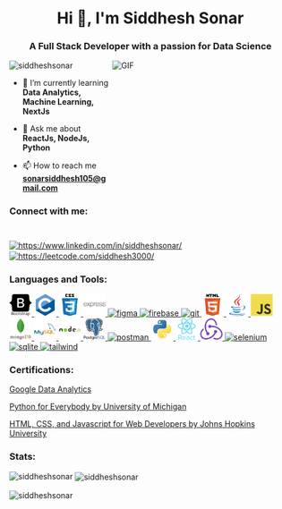 
<h1  align="center">Hi 👋, I'm Siddhesh Sonar</h1>

<h3  align="center">A Full Stack Developer with a passion for Data Science</h3>

<img align="right" alt="GIF" src="https://user-images.githubusercontent.com/74038190/219923809-b86dc415-a0c2-4a38-bc88-ad6cf06395a8.gif" width="320" height="320" />
  

<p  align="left">  <img  src="https://komarev.com/ghpvc/?username=siddheshsonar&label=Profile%20views&color=0e75b6&style=flat"  alt="siddheshsonar"  />  </p>

  

- 🌱 I’m currently learning **Data Analytics, Machine Learning, NextJs**

  

- 💬 Ask me about **ReactJs, NodeJs, Python**

  

- 📫 How to reach me **sonarsiddhesh105@gmail.com**


<h3 align="left">Connect with me:</h3>
<p align="left">
<a href="https://linkedin.com/in/https://www.linkedin.com/in/siddheshsonar/" target="blank"><img align="center" src="https://raw.githubusercontent.com/rahuldkjain/github-profile-readme-generator/master/src/images/icons/Social/linked-in-alt.svg" alt="https://www.linkedin.com/in/siddheshsonar/" height="30" width="40" /></a>
<a href="https://www.leetcode.com/siddhesh3000/" target="blank"><img align="center" src="https://raw.githubusercontent.com/rahuldkjain/github-profile-readme-generator/master/src/images/icons/Social/leet-code.svg" alt="https://leetcode.com/siddhesh3000/" height="30" width="40" /></a>
</p>

  
<h3  align="left">Languages and Tools:</h3>

<p  align="left">  <a  href="https://getbootstrap.com"  target="_blank"  rel="noreferrer">  <img  src="https://raw.githubusercontent.com/devicons/devicon/master/icons/bootstrap/bootstrap-plain-wordmark.svg"  alt="bootstrap"  width="40"  height="40"/>  </a>  <a  href="https://www.cprogramming.com/"  target="_blank"  rel="noreferrer">  <img  src="https://raw.githubusercontent.com/devicons/devicon/master/icons/c/c-original.svg"  alt="c"  width="40"  height="40"/>  </a>  <a  href="https://www.w3schools.com/css/"  target="_blank"  rel="noreferrer">  <img  src="https://raw.githubusercontent.com/devicons/devicon/master/icons/css3/css3-original-wordmark.svg"  alt="css3"  width="40"  height="40"/>  </a>  <a  href="https://expressjs.com"  target="_blank"  rel="noreferrer">  <img  src="https://raw.githubusercontent.com/devicons/devicon/master/icons/express/express-original-wordmark.svg"  alt="express"  width="40"  height="40"/>  </a>  <a  href="https://www.figma.com/"  target="_blank"  rel="noreferrer">  <img  src="https://www.vectorlogo.zone/logos/figma/figma-icon.svg"  alt="figma"  width="40"  height="40"/>  </a>  <a  href="https://firebase.google.com/"  target="_blank"  rel="noreferrer">  <img  src="https://www.vectorlogo.zone/logos/firebase/firebase-icon.svg"  alt="firebase"  width="40"  height="40"/>  </a>  <a  href="https://git-scm.com/"  target="_blank"  rel="noreferrer">  <img  src="https://www.vectorlogo.zone/logos/git-scm/git-scm-icon.svg"  alt="git"  width="40"  height="40"/>  </a>  <a  href="https://www.w3.org/html/"  target="_blank"  rel="noreferrer">  <img  src="https://raw.githubusercontent.com/devicons/devicon/master/icons/html5/html5-original-wordmark.svg"  alt="html5"  width="40"  height="40"/>  </a>  <a  href="https://www.java.com"  target="_blank"  rel="noreferrer">  <img  src="https://raw.githubusercontent.com/devicons/devicon/master/icons/java/java-original.svg"  alt="java"  width="40"  height="40"/>  </a>  <a  href="https://developer.mozilla.org/en-US/docs/Web/JavaScript"  target="_blank"  rel="noreferrer">  <img  src="https://raw.githubusercontent.com/devicons/devicon/master/icons/javascript/javascript-original.svg"  alt="javascript"  width="40"  height="40"/>  </a>  <a  href="https://www.mongodb.com/"  target="_blank"  rel="noreferrer">  <img  src="https://raw.githubusercontent.com/devicons/devicon/master/icons/mongodb/mongodb-original-wordmark.svg"  alt="mongodb"  width="40"  height="40"/>  </a>  <a  href="https://www.mysql.com/"  target="_blank"  rel="noreferrer">  <img  src="https://raw.githubusercontent.com/devicons/devicon/master/icons/mysql/mysql-original-wordmark.svg"  alt="mysql"  width="40"  height="40"/>  </a>  <a  href="https://nodejs.org"  target="_blank"  rel="noreferrer">  <img  src="https://raw.githubusercontent.com/devicons/devicon/master/icons/nodejs/nodejs-original-wordmark.svg"  alt="nodejs"  width="40"  height="40"/>  </a>  <a  href="https://www.postgresql.org"  target="_blank"  rel="noreferrer">  <img  src="https://raw.githubusercontent.com/devicons/devicon/master/icons/postgresql/postgresql-original-wordmark.svg"  alt="postgresql"  width="40"  height="40"/>  </a>  <a  href="https://postman.com"  target="_blank"  rel="noreferrer">  <img  src="https://www.vectorlogo.zone/logos/getpostman/getpostman-icon.svg"  alt="postman"  width="40"  height="40"/>  </a>  <a  href="https://www.python.org"  target="_blank"  rel="noreferrer">  <img  src="https://raw.githubusercontent.com/devicons/devicon/master/icons/python/python-original.svg"  alt="python"  width="40"  height="40"/>  </a>  <a  href="https://reactjs.org/"  target="_blank"  rel="noreferrer">  <img  src="https://raw.githubusercontent.com/devicons/devicon/master/icons/react/react-original-wordmark.svg"  alt="react"  width="40"  height="40"/>  </a>  <a  href="https://redux.js.org"  target="_blank"  rel="noreferrer">  <img  src="https://raw.githubusercontent.com/devicons/devicon/master/icons/redux/redux-original.svg"  alt="redux"  width="40"  height="40"/>  </a>  <a  href="https://www.selenium.dev"  target="_blank"  rel="noreferrer">  <img  src="https://raw.githubusercontent.com/detain/svg-logos/780f25886640cef088af994181646db2f6b1a3f8/svg/selenium-logo.svg"  alt="selenium"  width="40"  height="40"/>  </a>  <a  href="https://www.sqlite.org/"  target="_blank"  rel="noreferrer">  <img  src="https://www.vectorlogo.zone/logos/sqlite/sqlite-icon.svg"  alt="sqlite"  width="40"  height="40"/>  </a>  <a  href="https://tailwindcss.com/"  target="_blank"  rel="noreferrer">  <img  src="https://www.vectorlogo.zone/logos/tailwindcss/tailwindcss-icon.svg"  alt="tailwind"  width="40"  height="40"/>  </a>  </p>

  

<h3  align="left">Certifications:</h3>

<p  align="left"><a  href="https://www.coursera.org/account/accomplishments/professional-cert/8FEF8XCD7FJQ?utm_source=link&utm_medium=certificate&utm_content=cert_image&utm_campaign=sharing_cta&utm_product=prof">Google Data Analytics</a></p>

<p  align="left"><a  href="https://www.coursera.org/account/accomplishments/specialization/BXQZCEP3KQA8?utm_source=link&utm_medium=certificate&utm_content=cert_image&utm_campaign=sharing_cta&utm_product=s12n">Python for Everybody by University of Michigan</a></p>

<p  align="left"><a  href="https://www.coursera.org/account/accomplishments/verify/MBD4B6PA3CDU?utm_source=link&utm_medium=certificate&utm_content=cert_image&utm_campaign=pdf_header_button&utm_product=course">HTML, CSS, and Javascript for Web Developers by Johns Hopkins University</a></p>

  
  

<h3  align="left">Stats:</h3>

  

<p><img  align="left"  src="https://github-readme-stats.vercel.app/api/top-langs?username=siddheshsonar&show_icons=true&theme=tokyonight&locale=en&layout=compact"  alt="siddheshsonar"  /></p>

  

<p>&nbsp;<img  align="center"  src="https://github-readme-stats.vercel.app/api?username=siddheshsonar&show_icons=true&theme=tokyonight&locale=en"  alt="siddheshsonar"  /></p>

  

<p><img  align="center"  src="https://github-readme-streak-stats.herokuapp.com/?user=siddheshsonar&theme=tokyonight"  alt="siddheshsonar"  /></p>
